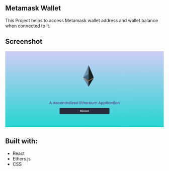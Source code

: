 ## Metamask Wallet

This Project helps to access Metamask wallet address and wallet balance when connected to it.

## Screenshot

![Screenshot](./src/assets/Screenshot.png)

## Built with:

- React
- Ethers.js
- CSS